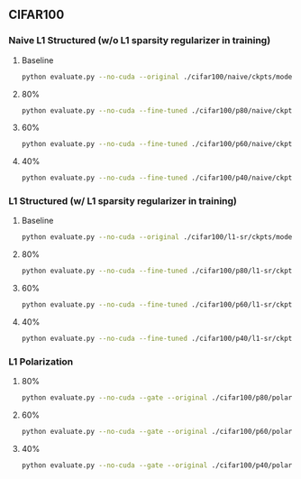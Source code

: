 ## CIFAR100

### Naive L1 Structured (w/o L1 sparsity regularizer in training)

1. Baseline
    ```bash
    python evaluate.py --no-cuda --original ./cifar100/naive/ckpts/model_best.pth.tar
    ```
2. 80%
    ```bash
    python evaluate.py --no-cuda --fine-tuned ./cifar100/p80/naive/ckpts/ft_model_best.pth.tar
    ```
3. 60%
    ```bash
    python evaluate.py --no-cuda --fine-tuned ./cifar100/p60/naive/ckpts/ft_model_best.pth.tar
    ```
4. 40%
    ```bash
    python evaluate.py --no-cuda --fine-tuned ./cifar100/p40/naive/ckpts/ft_model_best.pth.tar
    ```

### L1 Structured (w/ L1 sparsity regularizer in training)

1. Baseline
    ```bash
    python evaluate.py --no-cuda --original ./cifar100/l1-sr/ckpts/model_best.pth.tar
    ```
2. 80%
    ```bash
    python evaluate.py --no-cuda --fine-tuned ./cifar100/p80/l1-sr/ckpts/ft_model_best.pth.tar
    ```
3. 60%
    ```bash
    python evaluate.py --no-cuda --fine-tuned ./cifar100/p60/l1-sr/ckpts/ft_model_best.pth.tar
    ```
4. 40%
    ```bash
    python evaluate.py --no-cuda --fine-tuned ./cifar100/p40/l1-sr/ckpts/ft_model_best.pth.tar
    ```

### L1 Polarization

1. 80%
    ```bash
    python evaluate.py --no-cuda --gate --original ./cifar100/p80/polar/ckpts/model_best.pth.tar --fine-tuned ./cifar100/p80/polar/ckpts/ft_model_best.pth.tar
    ```
2. 60%
    ```bash
    python evaluate.py --no-cuda --gate --original ./cifar100/p60/polar/ckpts/model_best.pth.tar --fine-tuned ./cifar100/p60/polar/ckpts/ft_model_best.pth.tar
    ```
3. 40%
    ```bash
    python evaluate.py --no-cuda --gate --original ./cifar100/p40/polar/ckpts/model_best.pth.tar --fine-tuned ./cifar100/p40/polar/ckpts/ft_model_best.pth.tar
    ```